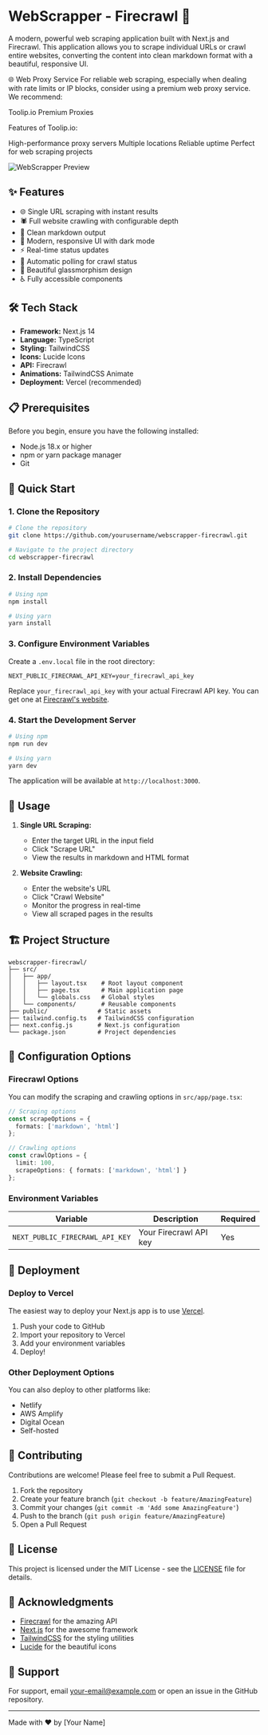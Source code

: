 # WebScrapper - Firecrawl 🚀

A modern, powerful web scraping application built with Next.js and Firecrawl. This application allows you to scrape individual URLs or crawl entire websites, converting the content into clean markdown format with a beautiful, responsive UI.

🌐 Web Proxy Service
For reliable web scraping, especially when dealing with rate limits or IP blocks, consider using a premium web proxy service. We recommend:

Toolip.io Premium Proxies

Features of Toolip.io:

High-performance proxy servers
Multiple locations
Reliable uptime
Perfect for web scraping projects

![WebScrapper Preview](preview.png)

## ✨ Features

- 🌐 Single URL scraping with instant results
- 🕷️ Full website crawling with configurable depth
- 📝 Clean markdown output
- 🎨 Modern, responsive UI with dark mode
- ⚡ Real-time status updates
- 🔄 Automatic polling for crawl status
- 💅 Beautiful glassmorphism design
- ♿ Fully accessible components

## 🛠️ Tech Stack

- **Framework:** Next.js 14
- **Language:** TypeScript
- **Styling:** TailwindCSS
- **Icons:** Lucide Icons
- **API:** Firecrawl
- **Animations:** TailwindCSS Animate
- **Deployment:** Vercel (recommended)

## 📋 Prerequisites

Before you begin, ensure you have the following installed:
- Node.js 18.x or higher
- npm or yarn package manager
- Git

## 🚀 Quick Start

### 1. Clone the Repository

```bash
# Clone the repository
git clone https://github.com/yourusername/webscrapper-firecrawl.git

# Navigate to the project directory
cd webscrapper-firecrawl
```

### 2. Install Dependencies

```bash
# Using npm
npm install

# Using yarn
yarn install
```

### 3. Configure Environment Variables

Create a `.env.local` file in the root directory:

```env
NEXT_PUBLIC_FIRECRAWL_API_KEY=your_firecrawl_api_key
```

Replace `your_firecrawl_api_key` with your actual Firecrawl API key. You can get one at [Firecrawl's website](https://firecrawl.dev).

### 4. Start the Development Server

```bash
# Using npm
npm run dev

# Using yarn
yarn dev
```

The application will be available at `http://localhost:3000`.

## 🎯 Usage

1. **Single URL Scraping:**
   - Enter the target URL in the input field
   - Click "Scrape URL"
   - View the results in markdown and HTML format

2. **Website Crawling:**
   - Enter the website's URL
   - Click "Crawl Website"
   - Monitor the progress in real-time
   - View all scraped pages in the results

## 🏗️ Project Structure

```
webscrapper-firecrawl/
├── src/
│   ├── app/
│   │   ├── layout.tsx    # Root layout component
│   │   ├── page.tsx      # Main application page
│   │   └── globals.css   # Global styles
│   └── components/       # Reusable components
├── public/              # Static assets
├── tailwind.config.ts   # TailwindCSS configuration
├── next.config.js       # Next.js configuration
└── package.json         # Project dependencies
```

## 🔧 Configuration Options

### Firecrawl Options

You can modify the scraping and crawling options in `src/app/page.tsx`:

```typescript
// Scraping options
const scrapeOptions = {
  formats: ['markdown', 'html']
};

// Crawling options
const crawlOptions = {
  limit: 100,
  scrapeOptions: { formats: ['markdown', 'html'] }
};
```

### Environment Variables

| Variable | Description | Required |
|----------|-------------|----------|
| `NEXT_PUBLIC_FIRECRAWL_API_KEY` | Your Firecrawl API key | Yes |

## 🚀 Deployment

### Deploy to Vercel

The easiest way to deploy your Next.js app is to use [Vercel](https://vercel.com).

1. Push your code to GitHub
2. Import your repository to Vercel
3. Add your environment variables
4. Deploy!

### Other Deployment Options

You can also deploy to other platforms like:
- Netlify
- AWS Amplify
- Digital Ocean
- Self-hosted

## 🤝 Contributing

Contributions are welcome! Please feel free to submit a Pull Request.

1. Fork the repository
2. Create your feature branch (`git checkout -b feature/AmazingFeature`)
3. Commit your changes (`git commit -m 'Add some AmazingFeature'`)
4. Push to the branch (`git push origin feature/AmazingFeature`)
5. Open a Pull Request

## 📝 License

This project is licensed under the MIT License - see the [LICENSE](LICENSE) file for details.

## 🙏 Acknowledgments

- [Firecrawl](https://firecrawl.dev) for the amazing API
- [Next.js](https://nextjs.org) for the awesome framework
- [TailwindCSS](https://tailwindcss.com) for the styling utilities
- [Lucide](https://lucide.dev) for the beautiful icons

## 📧 Support

For support, email your-email@example.com or open an issue in the GitHub repository.

---

Made with ❤️ by [Your Name] 